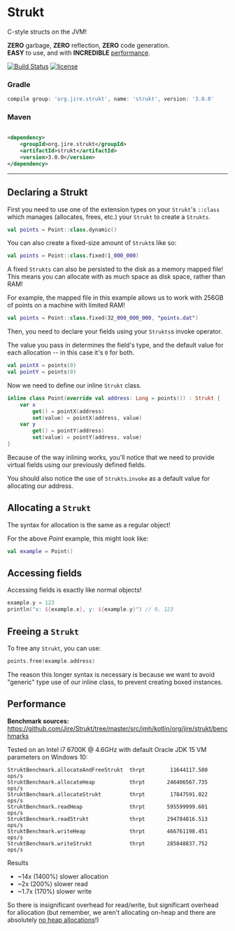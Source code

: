 # Strukt

C-style structs on the JVM!

**ZERO** garbage, **ZERO** reflection, **ZERO** code generation.  
**EASY** to use, and with **INCREDIBLE** [performance](#performance).

[![Build Status](https://travis-ci.com/Jire/Strukt.svg?branch=master)](https://travis-ci.com/Jire/Strukt)
[![license](https://img.shields.io/github/license/Jire/Strukt.svg)](https://github.com/Jire/Strukt/blob/master/LICENSE.txt)

### Gradle

```groovy
compile group: 'org.jire.strukt', name: 'strukt', version: '3.0.0'
```

### Maven

```xml

<dependency>
	<groupId>org.jire.strukt</groupId>
	<artifactId>strukt</artifactId>
	<version>3.0.0</version>
</dependency>
```

---

## Declaring a Strukt

First you need to use one of the extension types on your `Strukt`'s `::class` which manages (allocates, frees, etc.)
your `Strukt` to create a `Strukts`.

```kotlin
val points = Point::class.dynamic()
```

You can also create a fixed-size amount of `Strukt`s like so:

```kotlin
val points = Point::class.fixed(1_000_000)
```

A fixed `Strukts` can also be persisted to the disk as a memory mapped file!
This means you can allocate with as much space as disk space, rather than RAM!

For example, the mapped file in this example allows us to work with 256GB of points on a machine with limited RAM!

```kotlin
val points = Point::class.fixed(32_000_000_000, "points.dat")
```

Then, you need to declare your fields using your `Strukts`s invoke operator.

The value you pass in determines the field's type, and the default value for each allocation -- in this case it's `0`
for both.

```kotlin
val pointX = points(0)
val pointY = points(0)
```

Now we need to define our inline `Strukt` class.

```kotlin
inline class Point(override val address: Long = points()) : Strukt {
	var x
		get() = pointX(address)
		set(value) = pointX(address, value)
	var y
		get() = pointY(address)
		set(value) = pointY(address, value)
}
```

Because of the way inlining works, you'll notice that we need to provide virtual fields using our previously defined
fields.

You should also notice the use of `Strukts`.`invoke` as a default value for allocating our address.

## Allocating a `Strukt`

The syntax for allocation is the same as a regular object!

For the above _Point_ example, this might look like:

```kotlin
val example = Point()
```

## Accessing fields

Accessing fields is exactly like normal objects!

```kotlin
example.y = 123
println("x: ${example.x}, y: ${example.y}") // 0, 123
```

## Freeing a `Strukt`

To free any `Strukt`, you can use:

```kotlin
points.free(example.address)
```

The reason this longer syntax is necessary is because we want to avoid "generic" type use of our inline class, to
prevent creating boxed instances.

## Performance

**Benchmark sources:** https://github.com/Jire/Strukt/tree/master/src/jmh/kotlin/org/jire/strukt/benchmarks

Tested on an Intel i7 6700K @ 4.6GHz with default Oracle JDK 15 VM parameters on Windows 10:

```Benchmark                               Mode  Cnt          Score   Error  Units
StruktBenchmark.allocateAndFreeStrukt  thrpt        11644117.580          ops/s
StruktBenchmark.allocateHeap           thrpt       246406567.735          ops/s
StruktBenchmark.allocateStrukt         thrpt        17847591.022          ops/s
StruktBenchmark.readHeap               thrpt       595599999.601          ops/s
StruktBenchmark.readStrukt             thrpt       294784816.513          ops/s
StruktBenchmark.writeHeap              thrpt       466761198.451          ops/s
StruktBenchmark.writeStrukt            thrpt       285848837.752          ops/s
```

Results

* ~14x (1400%) slower allocation
* ~2x (200%) slower read
* ~1.7x (170%) slower write

So there is insignificant overhead for read/write, but significant overhead for allocation (but remember, we aren't
allocating on-heap and there are absolutely <ins>no heap allocations</ins>!)